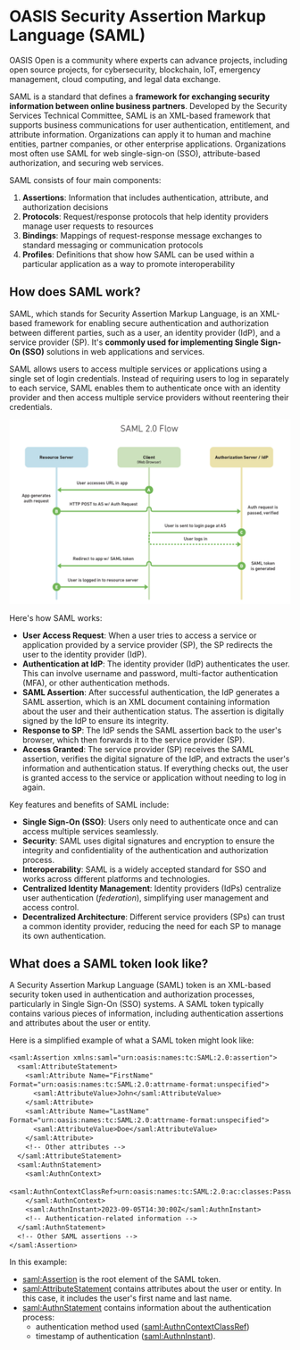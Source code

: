 # OASIS Security Assertion Markup Language (SAML)

OASIS Open is a community where experts can advance projects, including open source projects, for cybersecurity, blockchain, IoT, emergency management, cloud computing, and legal data exchange.

SAML is a standard that defines a **framework for exchanging security information between online business partners**. Developed by the Security Services Technical Committee, SAML is an XML-based framework that supports business communications for user authentication, entitlement, and attribute information. Organizations can apply it to human and machine entities, partner companies, or other enterprise applications. Organizations most often use SAML for web single-sign-on (SSO), attribute-based authorization, and securing web services.

SAML consists of four main components:
1. **Assertions**: Information that includes authentication, attribute, and authorization decisions
2. **Protocols**: Request/response protocols that help identity providers manage user requests to resources
3. **Bindings**: Mappings of request-response message exchanges to standard messaging or communication protocols
4. **Profiles**: Definitions that show how SAML can be used within a particular application as a way to promote interoperability

## How does SAML work?
SAML, which stands for Security Assertion Markup Language, is an XML-based framework for enabling secure authentication and authorization 
between different parties, such as a user, an identity provider (IdP), and a service provider (SP). It's **commonly used for implementing 
Single Sign-On (SSO)** solutions in web applications and services.

SAML allows users to access multiple services or applications using a single set of login credentials. Instead of requiring users to 
log in separately to each service, SAML enables them to authenticate once with an identity provider and then access multiple service 
providers without reentering their credentials.

![SAML Flow Diagram](/images/saml.png)

Here's how SAML works:

- **User Access Request**: When a user tries to access a service or application provided by a service provider (SP), the SP redirects 
the user to the identity provider (IdP).
- **Authentication at IdP**: The identity provider (IdP) authenticates the user. This can involve username and password, multi-factor authentication (MFA), or other authentication methods.
- **SAML Assertion**: After successful authentication, the IdP generates a SAML assertion, which is an XML document containing information about the user and their authentication status. The assertion is digitally signed by the IdP to ensure its integrity.
- **Response to SP**: The IdP sends the SAML assertion back to the user's browser, which then forwards it to the service provider (SP).
- **Access Granted**: The service provider (SP) receives the SAML assertion, verifies the digital signature of the IdP, and extracts the user's information and authentication status. If everything checks out, the user is granted access to the service or application without needing to log in again.

Key features and benefits of SAML include:

- **Single Sign-On (SSO)**: Users only need to authenticate once and can access multiple services seamlessly.
- **Security**: SAML uses digital signatures and encryption to ensure the integrity and confidentiality of the authentication and authorization process.
- **Interoperability**: SAML is a widely accepted standard for SSO and works across different platforms and technologies.
- **Centralized Identity Management**: Identity providers (IdPs) centralize user authentication (_federation_), simplifying user management and access control.
- **Decentralized Architecture**: Different service providers (SPs) can trust a common identity provider, reducing the need for each SP to manage its own authentication.


## What does a SAML token look like?
A Security Assertion Markup Language (SAML) token is an XML-based security token used in authentication and authorization processes, particularly in Single Sign-On (SSO) systems. A SAML token typically contains various pieces of information, including authentication assertions and attributes about the user or entity.

Here is a simplified example of what a SAML token might look like:
```
<saml:Assertion xmlns:saml="urn:oasis:names:tc:SAML:2.0:assertion">
  <saml:AttributeStatement>
    <saml:Attribute Name="FirstName" Format="urn:oasis:names:tc:SAML:2.0:attrname-format:unspecified">
      <saml:AttributeValue>John</saml:AttributeValue>
    </saml:Attribute>
    <saml:Attribute Name="LastName" Format="urn:oasis:names:tc:SAML:2.0:attrname-format:unspecified">
      <saml:AttributeValue>Doe</saml:AttributeValue>
    </saml:Attribute>
    <!-- Other attributes -->
  </saml:AttributeStatement>
  <saml:AuthnStatement>
    <saml:AuthnContext>
      <saml:AuthnContextClassRef>urn:oasis:names:tc:SAML:2.0:ac:classes:Password</saml:AuthnContextClassRef>
    </saml:AuthnContext>
    <saml:AuthnInstant>2023-09-05T14:30:00Z</saml:AuthnInstant>
    <!-- Authentication-related information -->
  </saml:AuthnStatement>
  <!-- Other SAML assertions -->
</saml:Assertion>
```

In this example:

- <saml:Assertion> is the root element of the SAML token.
- <saml:AttributeStatement> contains attributes about the user or entity. In this case, it includes the user's first name and last name.
- <saml:AuthnStatement> contains information about the authentication process:
  - authentication method used (<saml:AuthnContextClassRef>)
  - timestamp of authentication (<saml:AuthnInstant>).


